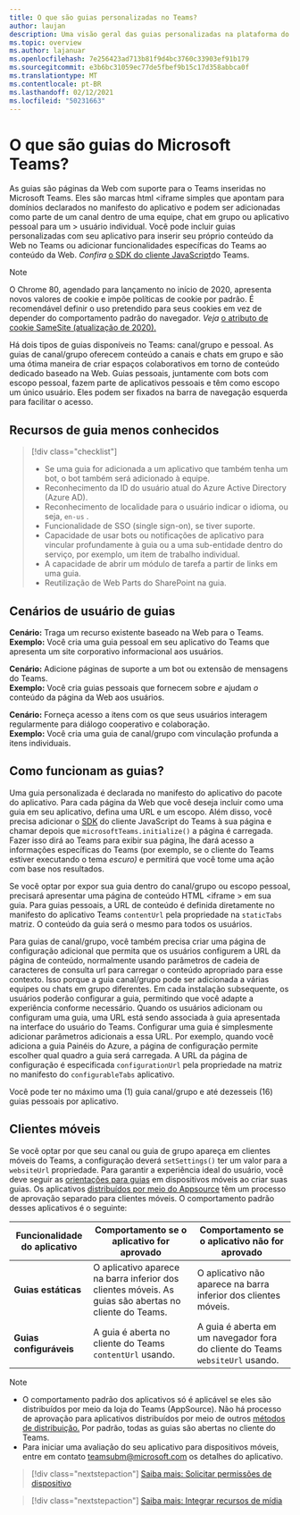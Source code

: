 ```yaml
---
title: O que são guias personalizadas no Teams?
author: laujan
description: Uma visão geral das guias personalizadas na plataforma do Teams
ms.topic: overview
ms.author: lajanuar
ms.openlocfilehash: 7e256423ad713b81f9d4bc3760c33903ef91b179
ms.sourcegitcommit: e3b6bc31059ec77de5fbef9b15c17d358abbca0f
ms.translationtype: MT
ms.contentlocale: pt-BR
ms.lasthandoff: 02/12/2021
ms.locfileid: "50231663"
---
```

# <a name="what-are-microsoft-teams-tabs"></a>O que são guias do Microsoft Teams?

As guias são páginas da Web com suporte para o Teams inseridas no Microsoft Teams. Eles são marcas html <iframe simples que apontam para domínios declarados no manifesto do aplicativo e podem ser adicionadas como parte de um canal dentro de uma equipe, chat em grupo ou aplicativo pessoal para um \> usuário individual. Você pode incluir guias personalizadas com seu aplicativo para inserir seu próprio conteúdo da Web no Teams ou adicionar funcionalidades específicas do Teams ao conteúdo da Web. *Confira* [o SDK do cliente JavaScript](/javascript/api/overview/msteams-client)do Teams.

> [!NOTE]
> O Chrome 80, agendado para lançamento no início de 2020, apresenta novos valores de cookie e impõe políticas de cookie por padrão. É recomendável definir o uso pretendido para seus cookies em vez de depender do comportamento padrão do navegador. *Veja* [o atributo de cookie SameSite (atualização de 2020).](../resources/samesite-cookie-update.md)

Há dois tipos de guias disponíveis no Teams: canal/grupo e pessoal. As guias de canal/grupo oferecem conteúdo a canais e chats em grupo e são uma ótima maneira de criar espaços colaborativos em torno de conteúdo dedicado baseado na Web. Guias pessoais, juntamente com bots com escopo pessoal, fazem parte de aplicativos pessoais e têm como escopo um único usuário. Eles podem ser fixados na barra de navegação esquerda para facilitar o acesso.

## <a name="lesser-known-tab-features"></a>Recursos de guia menos conhecidos

> [!div class="checklist"]
>
> * Se uma guia for adicionada a um aplicativo que também tenha um bot, o bot também será adicionado à equipe.
> * Reconhecimento da ID do usuário atual do Azure Active Directory (Azure AD).
> * Reconhecimento de localidade para o usuário indicar o idioma, ou seja, `en-us` . 
> * Funcionalidade de SSO (single sign-on), se tiver suporte.
> * Capacidade de usar bots ou notificações de aplicativo para vincular profundamente à guia ou a uma sub-entidade dentro do serviço, por exemplo, um item de trabalho individual.
> * A capacidade de abrir um módulo de tarefa a partir de links em uma guia.
> * Reutilização de Web Parts do SharePoint na guia.

## <a name="tabs-user-scenarios"></a>Cenários de usuário de guias

**Cenário:** Traga um recurso existente baseado na Web para o Teams. \
**Exemplo:** Você cria uma guia pessoal em seu aplicativo do Teams que apresenta um site corporativo informacional aos usuários.

**Cenário:** Adicione páginas de suporte a um bot ou extensão de mensagens do Teams. \
**Exemplo:** Você cria guias pessoais que fornecem sobre *e* ajudam *o* conteúdo da página da Web aos usuários.

**Cenário:** Forneça acesso a itens com os que seus usuários interagem regularmente para diálogo cooperativo e colaboração. \
**Exemplo:** Você cria uma guia de canal/grupo com vinculação profunda a itens individuais.

## <a name="how-do-tabs-work"></a>Como funcionam as guias?

Uma guia personalizada é declarada no manifesto do aplicativo do pacote do aplicativo. Para cada página da Web que você deseja incluir como uma guia em seu aplicativo, defina uma URL e um escopo. Além disso, você precisa adicionar o [SDK](/javascript/api/overview/msteams-client) do cliente JavaScript do Teams à sua página e chamar depois que `microsoftTeams.initialize()` a página é carregada. Fazer isso dirá ao Teams para exibir sua página, lhe dará acesso a informações específicas do Teams (por exemplo, se o cliente do Teams estiver executando o tema *escuro)* e permitirá que você tome uma ação com base nos resultados.

Se você optar por expor sua guia dentro do canal/grupo ou escopo pessoal, precisará apresentar uma página de conteúdo HTML <iframe \> em sua guia. [](~/tabs/how-to/create-tab-pages/content-page.md) Para guias pessoais, a URL de conteúdo é definida diretamente no manifesto do aplicativo Teams `contentUrl` pela propriedade na `staticTabs` matriz. O conteúdo da guia será o mesmo para todos os usuários.

Para guias de canal/grupo, você também precisa criar uma página de configuração adicional que permita que os usuários configurem a URL da página de conteúdo, normalmente usando parâmetros de cadeia de caracteres de consulta url para carregar o conteúdo apropriado para esse contexto. Isso porque a guia canal/grupo pode ser adicionada a várias equipes ou chats em grupo diferentes. Em cada instalação subsequente, os usuários poderão configurar a guia, permitindo que você adapte a experiência conforme necessário. Quando os usuários adicionam ou configuram uma guia, uma URL está sendo associada à guia apresentada na interface do usuário do Teams. Configurar uma guia é simplesmente adicionar parâmetros adicionais a essa URL. Por exemplo, quando você adiciona a guia Painéis do Azure, a página de configuração permite escolher qual quadro a guia será carregada. A URL da página de configuração é especificada  `configurationUrl` pela propriedade na matriz no manifesto do `configurableTabs` aplicativo.

Você pode ter no máximo uma (1) guia canal/grupo e até dezesseis (16) guias pessoais por aplicativo.

## <a name="mobile-clients"></a>Clientes móveis

Se você optar por que seu canal ou guia de grupo apareça em clientes móveis do Teams, a configuração deverá `setSettings()` ter um valor para a `websiteUrl` propriedade. Para garantir a experiência ideal do usuário, você deve seguir as [orientações para guias](~/tabs/design/tabs-mobile.md) em dispositivos móveis ao criar suas guias. Os aplicativos [distribuídos por meio do Appsource](~/concepts/deploy-and-publish/appsource/publish.md) têm um processo de aprovação separado para clientes móveis. O comportamento padrão desses aplicativos é o seguinte:

| **Funcionalidade do aplicativo** | **Comportamento se o aplicativo for aprovado** | **Comportamento se o aplicativo não for aprovado** |
| --- | --- | --- |
| **Guias estáticas** | O aplicativo aparece na barra inferior dos clientes móveis. As guias são abertas no cliente do Teams. | O aplicativo não aparece na barra inferior dos clientes móveis. |
| **Guias configuráveis** | A guia é aberta no cliente do Teams `contentUrl` usando. | A guia é aberta em um navegador fora do cliente do Teams `websiteUrl` usando. |


>[!NOTE]
>
>- O comportamento padrão dos aplicativos só é aplicável se eles são distribuídos por meio da loja do Teams (AppSource). Não há processo de aprovação para aplicativos distribuídos por meio de outros [métodos de distribuição.](~/concepts/deploy-and-publish/overview.md) Por padrão, todas as guias são abertas no cliente do Teams.
>- Para iniciar uma avaliação do seu aplicativo para dispositivos móveis, entre em contato teamsubm@microsoft.com os detalhes do aplicativo.

> [!div class="nextstepaction"]
> [Saiba mais: Solicitar permissões de dispositivo](../concepts/device-capabilities/native-device-permissions.md)

> [!div class="nextstepaction"]
> [Saiba mais: Integrar recursos de mídia](../concepts/device-capabilities/mobile-camera-image-permissions.md)
